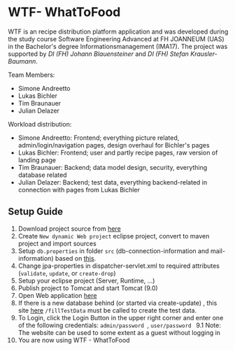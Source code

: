 # WTF- WhatToFood
WTF is an recipe distribution platform application and was developed during the study course Software Engineering Advanced at FH JOANNEUM (UAS)
in the Bachelor's degree Informationsmanagement (IMA17). The project was supported by *DI (FH) Johann Blauensteiner* and *DI (FH) Stefan Krausler-Baumann*.

Team Members:
- Simone Andreetto
- Lukas Bichler
- Tim Braunauer
- Julian Delazer

Workload distribution:
- Simone Andreetto: Frontend; everything picture related, admin/login/navigation pages, design overhaul for Bichler's pages
- Lukas Bichler: Frontend; user and partly recipe pages, raw version of landing page
- Tim Braunauer: Backend; data model design, security, everything database related
- Julian Delazer: Backend; test data, everything backend-related in connection with pages from Lukas Bichler


## Setup Guide
1. Download project source from [here](https://github.com/simowaves/SWENGA_Project.git)
2. Create ``New dynamic Web project`` eclipse project, convert to maven project and import sources  
3. Setup ``db.properties`` in folder ``src`` (db-connection-information and mail-information) based on [this](https://gist.github.com/MasterofBisaster/40265a21d2c08060caa1c07f5b9c8a33).
4. Change jpa-properties in dispatcher-servlet.xml to required attributes (``validate``, ``update``, or ``create-drop``)
5. Setup your eclipse project (Server, Runtime, ...)
6. Publish project to Tomcat and start Tomcat (9.0)
7. Open Web application [here](http://localhost:8080/SwengaProjectWtf/)
8. If there is a new database behind (or started via create-update) , this site  [here](http://localhost:8080/SwengaProjectWtf/fillTestData)  ``/fillTestData`` must be called to create the test data.
9. To Login, click the Login Button in the upper right corner and enter one of the following credentials:  ``admin/password ``,  ``user/password ``
9.1 Note: The website can be used to some extent as a guest without logging in
10. You are now using WTF - WhatToFood
